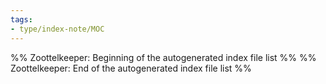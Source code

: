 ```yaml
---
tags: 
- type/index-note/MOC
---
```




%% Zoottelkeeper: Beginning of the autogenerated index file list  %%
%% Zoottelkeeper: End of the autogenerated index file list  %%

